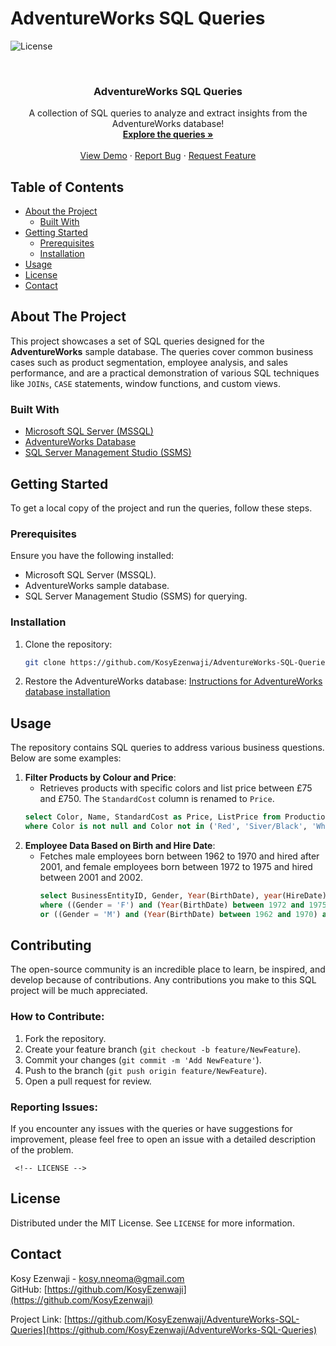 # AdventureWorks SQL Queries

<!-- PROJECT SHIELD -->
![License](https://img.shields.io/badge/license-MIT-green)

<!-- PROJECT LOGO -->
<br />
<p align="center">
  <h3 align="center">AdventureWorks SQL Queries</h3>

  <p align="center">
    A collection of SQL queries to analyze and extract insights from the AdventureWorks database!
    <br />
    <a href="#usage"><strong>Explore the queries »</strong></a>
    <br />
    <br />
    <a href="https://github.com/KosyEzenwaji/AdventureWorks-SQL-Queries">View Demo</a>
    ·
    <a href="https://github.com/KosyEzenwaji/AdventureWorks-SQL-Queries/issues">Report Bug</a>
    ·
    <a href="https://github.com/KosyEzenwaji/AdventureWorks-SQL-Queries/issues">Request Feature</a>
  </p>
</p>

<!-- TABLE OF CONTENTS -->
## Table of Contents

- [About the Project](#about-the-project)
  - [Built With](#built-with)
- [Getting Started](#getting-started)
  - [Prerequisites](#prerequisites)
  - [Installation](#installation)
- [Usage](#usage)
- [License](#license)
- [Contact](#contact)

<!-- ABOUT THE PROJECT -->
## About The Project

This project showcases a set of SQL queries designed for the **AdventureWorks** sample database. The queries cover common business cases such as product segmentation, employee analysis, and sales performance, and are a practical demonstration of various SQL techniques like `JOINs`, `CASE` statements, window functions, and custom views.

### Built With

* [Microsoft SQL Server (MSSQL)](https://www.microsoft.com/en-us/sql-server)
* [AdventureWorks Database](https://docs.microsoft.com/en-us/sql/samples/adventureworks)
* [SQL Server Management Studio (SSMS)](https://docs.microsoft.com/en-us/sql/ssms) <!-- GETTING STARTED -->
## Getting Started

To get a local copy of the project and run the queries, follow these steps.

### Prerequisites

Ensure you have the following installed:
* Microsoft SQL Server (MSSQL).
* AdventureWorks sample database.
* SQL Server Management Studio (SSMS) for querying.

### Installation

1. Clone the repository:
   ```sh
   git clone https://github.com/KosyEzenwaji/AdventureWorks-SQL-Queries.git
   ```
2. Restore the AdventureWorks database:
   [Instructions for AdventureWorks database installation](https://docs.microsoft.com/en-us/sql/samples/adventureworks)

<!-- USAGE EXAMPLES -->
## Usage

The repository contains SQL queries to address various business questions. Below are some examples: 
1. **Filter Products by Colour and Price**:
   - Retrieves products with specific colors and list price between £75 and £750. The `StandardCost` column is renamed to `Price`.
   ```sql
   select Color, Name, StandardCost as Price, ListPrice from Production.Product
   where Color is not null and Color not in ('Red', 'Siver/Black', 'White') and ListPrice between 75 and 750;
   ```
2. **Employee Data Based on Birth and Hire Date**:
   - Fetches male employees born between 1962 to 1970 and hired after 2001, and female employees born between 1972 to 1975 and hired between 2001 and 2002.
     ```sql
     select BusinessEntityID, Gender, Year(BirthDate), year(HireDate) from HumanResources.Employee
     where ((Gender = 'F') and (Year(BirthDate) between 1972 and 1975) and (Year(HireDate) in (2001,2002))
     or ((Gender = 'M') and (Year(BirthDate) between 1962 and 1970) and (Year(HireDate) > 2001)));
     ```

## Contributing

The open-source community is an incredible place to learn, be inspired, and develop because of contributions. Any contributions you make to this SQL project will be much appreciated.

### How to Contribute:

1. Fork the repository.
2. Create your feature branch (`git checkout -b feature/NewFeature`).
3. Commit your changes (`git commit -m 'Add NewFeature'`).
4. Push to the branch (`git push origin feature/NewFeature`).
5. Open a pull request for review.

### Reporting Issues:
If you encounter any issues with the queries or have suggestions for improvement, please feel free to open an issue with a detailed description of the problem.

     <!-- LICENSE -->
## License

Distributed under the MIT License. See `LICENSE` for more information.

<!-- CONTACT -->
## Contact

Kosy Ezenwaji - [kosy.nneoma@gmail.com](mailto:kosy.nneoma@gmail.com)  
GitHub: [https://github.com/KosyEzenwaji](https://github.com/KosyEzenwaji)

Project Link: [https://github.com/KosyEzenwaji/AdventureWorks-SQL-Queries](https://github.com/KosyEzenwaji/AdventureWorks-SQL-Queries)
